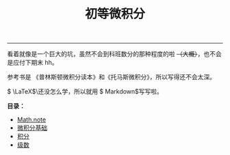   <h1 align="center"><b>初等微积分</b></h1><br>

---

看着就像是一个巨大的坑，虽然不会到科班数分的那种程度的啦 ~~（大概）~~，也不会是应付下期末 hh。

参考书是 《普林斯顿微积分读本》和《托马斯微积分》，所以写得还不会太深。

$ \LaTeX$\还没怎么学，所以就用 $ Markdown$写写啦。

**目录：**

- [Math.note](../README.md)
- [微积分基础](BasicCalculus.md)
- [积分](Integral.md)
- [级数](Series.md)

